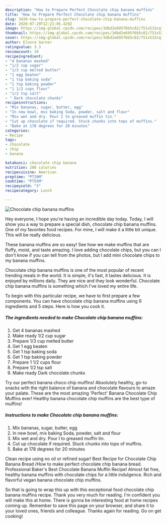 ```yaml
---
description: "How to Prepare Perfect Chocolate chip banana muffins"
title: "How to Prepare Perfect Chocolate chip banana muffins"
slug: 3439-how-to-prepare-perfect-chocolate-chip-banana-muffins
date: 2020-07-29T12:21:05.429Z
image: https://img-global.cpcdn.com/recipes/3dbd2e695f6b5c02/751x532cq70/chocolate-chip-banana-muffins-recipe-main-photo.jpg
thumbnail: https://img-global.cpcdn.com/recipes/3dbd2e695f6b5c02/751x532cq70/chocolate-chip-banana-muffins-recipe-main-photo.jpg
cover: https://img-global.cpcdn.com/recipes/3dbd2e695f6b5c02/751x532cq70/chocolate-chip-banana-muffins-recipe-main-photo.jpg
author: Elnora Garner
ratingvalue: 3.3
reviewcount: 10
recipeingredient:
- "4 bananas mashed"
- "1/2 cup sugar"
- "1/3 cup melted butter"
- "1 egg beaten"
- "1 tsp baking soda"
- "1 tsp baking powder"
- "1 1/2 cups flour"
- "1/2 tsp salt"
- " Dark chocolate chunks"
recipeinstructions:
- "Mix bananas, sugar, butter, egg"
- "In new bowl, mix baking Soda, powder, salt and flour"
- "Mix wet and dry. Pour I to greased muffin tin."
- "Cut up chocolate if required. Stuck chunks into tops of muffins."
- "Bake at 178 degrees for 20 minutes"
categories:
- Recipe
tags:
- chocolate
- chip
- banana

katakunci: chocolate chip banana 
nutrition: 208 calories
recipecuisine: American
preptime: "PT39M"
cooktime: "PT55M"
recipeyield: "3"
recipecategory: Lunch

---
```



![Chocolate chip banana muffins](https://img-global.cpcdn.com/recipes/3dbd2e695f6b5c02/751x532cq70/chocolate-chip-banana-muffins-recipe-main-photo.jpg)

Hey everyone, I hope you're having an incredible day today. Today, I will show you a way to prepare a special dish, chocolate chip banana muffins. One of my favorites food recipes. For mine, I will make it a little bit unique. This will be really delicious.

These banana muffins are so easy! See how we make muffins that are fluffy, moist, and taste amazing. I love adding chocolate chips, but you can I don&#39;t know if you can tell from the photos, but I add mini chocolate chips to my banana muffins.

Chocolate chip banana muffins is one of the most popular of recent trending meals in the world. It is simple, it's fast, it tastes delicious. It is enjoyed by millions daily. They are nice and they look wonderful. Chocolate chip banana muffins is something which I've loved my entire life.


To begin with this particular recipe, we have to first prepare a few components. You can have chocolate chip banana muffins using 9 ingredients and 5 steps. Here is how you cook it.

<!--inarticleads1-->

##### The ingredients needed to make Chocolate chip banana muffins:

1. Get 4 bananas mashed
1. Make ready 1/2 cup sugar
1. Prepare 1/3 cup melted butter
1. Get 1 egg beaten
1. Get 1 tsp baking soda
1. Get 1 tsp baking powder
1. Prepare 1 1/2 cups flour
1. Prepare 1/2 tsp salt
1. Make ready  Dark chocolate chunks


Try our perfect banana choco chip muffins! Absolutely healthy, go-to snacks with the right balance of banana and chocolate flavours to amaze your palate. These are the most amazing &#39;Perfect&#39; Banana Chocolate Chip Muffins ever! Healthy banana chocolate chip muffins are the best type of muffins! 

<!--inarticleads2-->

##### Instructions to make Chocolate chip banana muffins:

1. Mix bananas, sugar, butter, egg
1. In new bowl, mix baking Soda, powder, salt and flour
1. Mix wet and dry. Pour I to greased muffin tin.
1. Cut up chocolate if required. Stuck chunks into tops of muffins.
1. Bake at 178 degrees for 20 minutes


Clean recipe using no oil or refined sugar! Best Recipe for Chocolate Chip Banana Bread /How to make perfect chocolate chip banana bread. Professional Baker&#39;s Best Chocolate Banana Muffin Recipe! Almost fat free, healthy banana muffins with chocolate chips for a little indulgence. Rich and flavorful vegan banana chocolate chip muffins. 

So that is going to wrap this up with this exceptional food chocolate chip banana muffins recipe. Thank you very much for reading. I'm confident you will make this at home. There is gonna be interesting food at home recipes coming up. Remember to save this page on your browser, and share it to your loved ones, friends and colleague. Thanks again for reading. Go on get cooking!
